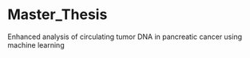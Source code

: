 # Master_Thesis
Enhanced analysis of circulating tumor DNA in pancreatic cancer using machine learning
